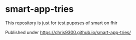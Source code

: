 # smart-app-tries
This repository is just for test puposes of smart on fhir

Published under https://chris9300.github.io/smart-app-tries/
